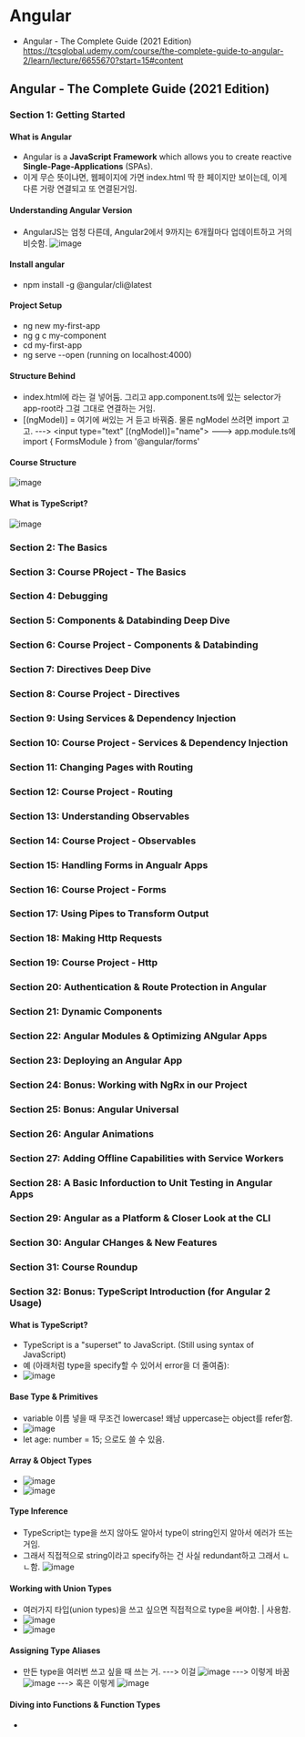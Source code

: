 # Angular
- Angular - The Complete Guide (2021 Edition) https://tcsglobal.udemy.com/course/the-complete-guide-to-angular-2/learn/lecture/6655670?start=15#content

## Angular - The Complete Guide (2021 Edition)

### Section 1: Getting Started

#### What is Angular
- Angular is a **JavaScript Framework** which allows you to create reactive **Single-Page-Applications** (SPAs).
- 이게 무슨 뜻이냐면, 웹페이지에 가면 index.html 딱 한 페이지만 보이는데, 이게 다른 거랑 연결되고 또 연결된거임.

#### Understanding Angular Version
- AngularJS는 엄청 다른데, Angular2에서 9까지는 6개월마다 업데이트하고 거의 비슷함.
![image](https://user-images.githubusercontent.com/68700599/117378071-4e7ddc80-ae9a-11eb-8d29-96f29c1bdb56.png)

#### Install angular
- npm install -g @angular/cli@latest

#### Project Setup 
- ng new my-first-app
- ng g c my-component
- cd my-first-app
- ng serve --open (running on localhost:4000)

#### Structure Behind
- index.html에 <app-root></app-root> 라는 걸 넣어둠. 그리고 app.component.ts에 있는 selector가 app-root라 그걸 그대로 연결하는 거임.
- [(ngModel)] = 여기에 써있는 거 듣고 바꿔줌. 물론 ngModel 쓰려면 import 고고.
---> <input type="text" [(ngModel)]="name"> 
---> app.module.ts에 import { FormsModule } from '@angular/forms' 

#### Course Structure
![image](https://user-images.githubusercontent.com/68700599/117461938-bde3e280-af13-11eb-8e2a-087fb087d2bf.png)

#### What is TypeScript?
![image](https://user-images.githubusercontent.com/68700599/117462074-e10e9200-af13-11eb-9ef0-f6f6b17e57d0.png)


### Section 2: The Basics


### Section 3: Course PRoject - The Basics

### Section 4: Debugging

### Section 5: Components & Databinding Deep Dive

### Section 6: Course Project - Components & Databinding

### Section 7: Directives Deep Dive

### Section 8: Course Project - Directives

### Section 9: Using Services & Dependency Injection

### Section 10: Course Project - Services & Dependency Injection

### Section 11: Changing Pages with Routing

### Section 12: Course Project - Routing

### Section 13: Understanding Observables

### Section 14: Course Project - Observables

### Section 15: Handling Forms in Angualr Apps

### Section 16: Course Project - Forms

### Section 17: Using Pipes to Transform Output

### Section 18: Making Http Requests

### Section 19: Course Project - Http

### Section 20: Authentication & Route Protection in Angular

### Section 21: Dynamic Components

### Section 22: Angular Modules & Optimizing ANgular Apps

### Section 23: Deploying an Angular App

### Section 24: Bonus: Working with NgRx in our Project

### Section 25: Bonus: Angular Universal

### Section 26: Angular Animations

### Section 27: Adding Offline Capabilities with Service Workers

### Section 28: A Basic Inforduction to Unit Testing in Angular Apps

### Section 29: Angular as a Platform & Closer Look at the CLI

### Section 30: Angular CHanges & New Features

### Section 31: Course Roundup

### Section 32: Bonus: TypeScript Introduction (for Angular 2 Usage)

#### What is TypeScript?
- TypeScript is a "superset" to JavaScript. (Still using syntax of JavaScript)
- 예 (아래처럼 type을 specify할 수 있어서 error을 더 줄여줌):
- ![image](https://user-images.githubusercontent.com/68700599/117462479-5712f900-af14-11eb-8dc4-589a7ce78fb7.png)

#### Base Type & Primitives
- variable 이름 넣을 때 무조건 lowercase! 왜냠 uppercase는 object를 refer함.
- ![image](https://user-images.githubusercontent.com/68700599/117463242-1071ce80-af15-11eb-8d16-784ea3dcc202.png)
- let age: number = 15; 으로도 쓸 수 있음.

#### Array & Object Types
- ![image](https://user-images.githubusercontent.com/68700599/117463844-b4f41080-af15-11eb-91b2-7f8067e4489e.png)
- ![image](https://user-images.githubusercontent.com/68700599/117463977-d523cf80-af15-11eb-8b31-fef9ed5a5357.png)

#### Type Inference
- TypeScript는 type을 쓰지 않아도 알아서 type이 string인지 알아서 에러가 뜨는 거임.
- 그래서 직접적으로 string이라고 specify하는 건 사실 redundant하고 그래서 ㄴㄴ함.
![image](https://user-images.githubusercontent.com/68700599/117464429-419ece80-af16-11eb-977a-dc18b3876b16.png)

#### Working with Union Types
- 여러가지 타입(union types)을 쓰고 싶으면 직접적으로 type을 써야함. | 사용함.
- ![image](https://user-images.githubusercontent.com/68700599/117464962-cbe73280-af16-11eb-86fc-afa135587f8f.png)
- ![image](https://user-images.githubusercontent.com/68700599/117465040-e4574d00-af16-11eb-9b74-598bcb7d268d.png)

#### Assigning Type Aliases
- 만든 type을 여러번 쓰고 싶을 때 쓰는 거.
---> 이걸 ![image](https://user-images.githubusercontent.com/68700599/117465299-28e2e880-af17-11eb-9703-169fd0541d5f.png)
---> 이렇게 바꿈 ![image](https://user-images.githubusercontent.com/68700599/117465335-36986e00-af17-11eb-80b1-7d51072b9a6f.png)
---> 혹은 이렇게 ![image](https://user-images.githubusercontent.com/68700599/117465386-444df380-af17-11eb-9959-ee82f6ea55ce.png)

#### Diving into Functions & Function Types
- 







